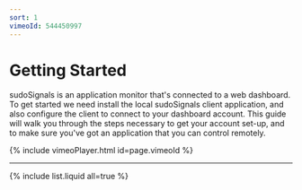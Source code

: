 ```yaml
---
sort: 1
vimeoId: 544450997
---
```


# Getting Started

sudoSignals is an application monitor that's connected to a web dashboard. To get started we need install the local sudoSignals client application, and also configure the client to connect to your dashboard account. This guide will walk you through the steps necessary to get your account set-up, and to make sure you've got an application that you can control remotely. 

{% include vimeoPlayer.html id=page.vimeoId %}

--- 

{% include list.liquid all=true %}


